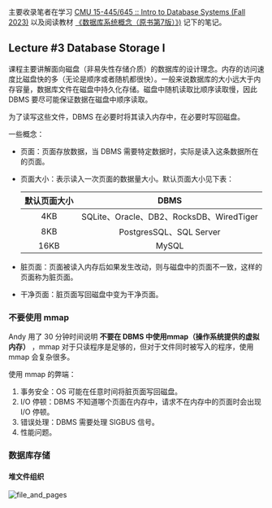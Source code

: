 主要收录笔者在学习 [CMU 15-445/645 :: Intro to Database Systems (Fall 2023)](https://15445.courses.cs.cmu.edu/fall2023/schedule.html) 以及阅读教材 [《数据库系统概念（原书第7版）》)](https://item.jd.com/13318646.html#crumb-wrap) 记下的笔记。

## Lecture #3 Database Storage I

课程主要讲解面向磁盘（非易失性存储介质）的数据库的设计理念。内存的访问速度比磁盘快的多（无论是顺序或者随机都很快）。一般来说数据库的大小远大于内存容量，数据库文件在磁盘中持久化存储。磁盘中随机读取比顺序读取慢，因此 DBMS 要尽可能保证数据在磁盘中顺序读取。

为了读写这些文件，DBMS 在必要时将其读入内存中，在必要时写回磁盘。

一些概念：

-   页面：页面存放数据，当 DBMS 需要特定数据时，实际是读入这条数据所在的页面。

-   页面大小：表示读入一次页面的数据量大小。默认页面大小见下表：

    | 默认页面大小 |                   DBMS                   |
    | :----------: | :--------------------------------------: |
    |     4KB      | SQLite、Oracle、DB2、RocksDB、WiredTiger |
    |     8KB      |         PostgresSQL、SQL Server          |
    |     16KB     |                  MySQL                   |

-   脏页面：页面被读入内存后如果发生改动，则与磁盘中的页面不一致，这样的页面称为脏页面。

-   干净页面：脏页面写回磁盘中变为干净页面。

### 不要使用 mmap

Andy 用了 30 分钟时间说明 **不要在 DBMS 中使用mmap（操作系统提供的虚拟内存）** ，mmap 对于只读程序是足够的，但对于文件同时被写入的程序，使用 mmap 会复杂很多。

使用 mmap 的弊端：

1.   事务安全：OS 可能在任意时间将脏页面写回磁盘。
2.   I/O 停顿：DBMS 不知道哪个页面在内存中，请求不在内存中的页面时会出现 I/O 停顿。
3.   错误处理：DBMS 需要处理 SIGBUS 信号。
4.   性能问题。

### 数据库存储

#### 堆文件组织

![file_and_pages](./file_and_pages.png)





